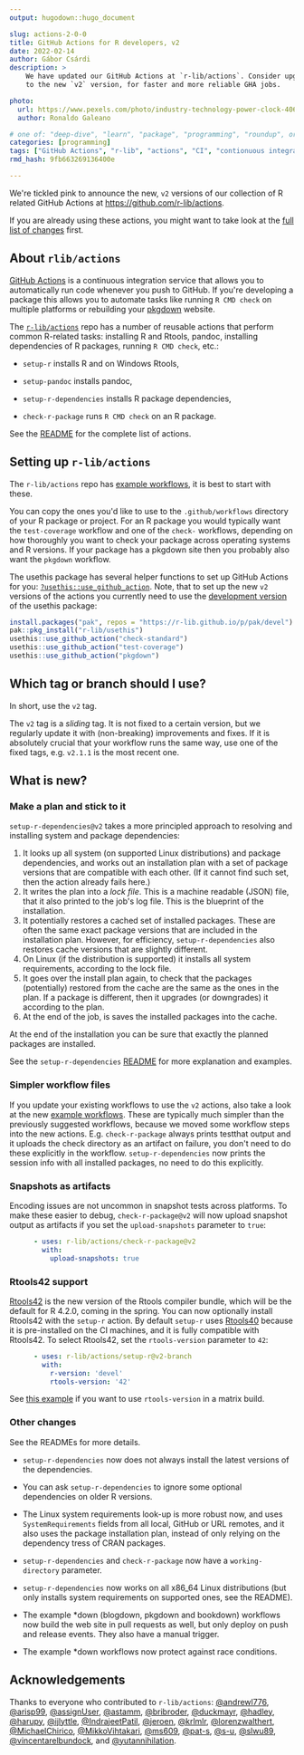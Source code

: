 ```yaml
---
output: hugodown::hugo_document

slug: actions-2-0-0
title: GitHub Actions for R developers, v2
date: 2022-02-14
author: Gábor Csárdi
description: >
    We have updated our GitHub Actions at `r-lib/actions`. Consider upgrading
    to the new `v2` version, for faster and more reliable GHA jobs.

photo:
  url: https://www.pexels.com/photo/industry-technology-power-clock-4069389
  author: Ronaldo Galeano

# one of: "deep-dive", "learn", "package", "programming", "roundup", or "other"
categories: [programming] 
tags: ["GitHub Actions", "r-lib", "actions", "CI", "contionuous integration"]
rmd_hash: 9fb663269136400e

---
```


<!--
TODO:
* [x] Look over / edit the post's title in the yaml
* [x] Edit (or delete) the description; note this appears in the Twitter card
* [x] Pick category and tags (see existing with [`hugodown::tidy_show_meta()`](https://rdrr.io/pkg/hugodown/man/use_tidy_post.html))
* [x] Find photo & update yaml metadata
* [x] Create `thumbnail-sq.jpg`; height and width should be equal
* [x] Create `thumbnail-wd.jpg`; width should be >5x height
* [x] [`hugodown::use_tidy_thumbnails()`](https://rdrr.io/pkg/hugodown/man/use_tidy_post.html)
* [x] Add intro sentence, e.g. the standard tagline for the package
* [x] [`usethis::use_tidy_thanks()`](https://usethis.r-lib.org/reference/use_tidy_thanks.html)
-->

We're tickled pink to announce the new, `v2` versions of our collection of R related GitHub Actions at <https://github.com/r-lib/actions>.

If you are already using these actions, you might want to take look at the [full list of changes](https://github.com/r-lib/actions/releases/tag/v2) first.

## About `rlib/actions`

[GitHub Actions](https://github.com/features/actions) is a continuous integration service that allows you to automatically run code whenever you push to GitHub. If you're developing a package this allows you to automate tasks like running `R CMD check` on multiple platforms or rebuilding your [pkgdown](https://pkgdown.r-lib.org/) website.

The [`r-lib/actions`](https://github.com/r-lib/actions#readme) repo has a number of reusable actions that perform common R-related tasks: installing R and Rtools, pandoc, installing dependencies of R packages, running `R CMD check`, etc.:

-   `setup-r` installs R and on Windows Rtools,

-   `setup-pandoc` installs pandoc,

-   `setup-r-dependencies` installs R package dependencies,

-   `check-r-package` runs `R CMD check` on an R package.

See the [README](https://github.com/r-lib/actions#readme) for the complete list of actions.

## Setting up `r-lib/actions`

The `r-lib/actions` repo has [example workflows](https://github.com/r-lib/actions/tree/v2-branch/examples#example-workflows), it is best to start with these.

You can copy the ones you'd like to use to the `.github/workflows` directory of your R package or project. For an R package you would typically want the `test-coverage` workflow and one of the `check-` workflows, depending on how thoroughly you want to check your package across operating systems and R versions. If your package has a pkgdown site then you probably also want the `pkgdown` workflow.

The usethis package has several helper functions to set up GitHub Actions for you: [`?usethis::use_github_action`](https://usethis.r-lib.org/reference/github_actions.html). Note, that to set up the new `v2` versions of the actions you currently need to use the [development version](https://github.com/r-lib/usethis#installation) of the usethis package:

``` r
install.packages("pak", repos = "https://r-lib.github.io/p/pak/devel")
pak::pkg_install("r-lib/usethis")
usethis::use_github_action("check-standard")
usethis::use_github_action("test-coverage")
usethis::use_github_action("pkgdown")
```

## Which tag or branch should I use?

In short, use the `v2` tag.

The `v2` tag is a *sliding* tag. It is not fixed to a certain version, but we regularly update it with (non-breaking) improvements and fixes. If it is absolutely crucial that your workflow runs the same way, use one of the fixed tags, e.g. `v2.1.1` is the most recent one.

## What is new?

### Make a plan and stick to it

`setup-r-dependencies@v2` takes a more principled approach to resolving and installing system and package dependencies:

1.  It looks up all system (on supported Linux distributions) and package dependencies, and works out an installation plan with a set of package versions that are compatible with each other. (If it cannot find such set, then the action already fails here.)
2.  It writes the plan into a *lock file*. This is a machine readable (JSON) file, that it also printed to the job's log file. This is the blueprint of the installation.
3.  It potentially restores a cached set of installed packages. These are often the same exact package versions that are included in the installation plan. However, for efficiency, `setup-r-dependencies` also restores cache versions that are slightly different.
4.  On Linux (if the distribution is supported) it installs all system requirements, according to the lock file.
5.  It goes over the install plan again, to check that the packages (potentially) restored from the cache are the same as the ones in the plan. If a package is different, then it upgrades (or downgrades) it according to the plan.
6.  At the end of the job, is saves the installed packages into the cache.

At the end of the installation you can be sure that exactly the planned packages are installed.

See the `setup-r-dependencies` [README](https://github.com/r-lib/actions/tree/v2-branch/setup-r-dependencies#readme) for more explanation and examples.

### Simpler workflow files

If you update your existing workflows to use the `v2` actions, also take a look at the new [example workflows](https://github.com/r-lib/actions/tree/v2/examples). These are typically much simpler than the previously suggested workflows, because we moved some workflow steps into the new actions. E.g. `check-r-package` always prints testthat output and it uploads the check directory as an artifact on failure, you don't need to do these explicitly in the workflow. `setup-r-dependencies` now prints the session info with all installed packages, no need to do this explicitly.

### Snapshots as artifacts

Encoding issues are not uncommon in snapshot tests across platforms. To make these easier to debug, `check-r-package@v2` will now upload snapshot output as artifacts if you set the `upload-snapshots` parameter to `true`:

``` yaml
      - uses: r-lib/actions/check-r-package@v2
        with:
          upload-snapshots: true
```

### Rtools42 support

[Rtools42](https://www.r-project.org/nosvn/winutf8/ucrt3/web/rtools.html) is the new version of the Rtools compiler bundle, which will be the default for R 4.2.0, coming in the spring. You can now optionally install Rtools42 with the `setup-r` action. By default `setup-r` uses [Rtools40](https://cran.r-project.org/bin/windows/Rtools/rtools40.html) because it is pre-installed on the CI machines, and it is fully compatible with Rtools42. To select Rtools42, set the `rtools-version` parameter to `42`:

``` yaml
      - uses: r-lib/actions/setup-r@v2-branch
        with:
          r-version: 'devel'
          rtools-version: '42'
```

See [this example](https://github.com/r-lib/actions/blob/27ac87278d916382a04662af42392f3c921ee37e/.github/workflows/check-full.yaml) if you want to use `rtools-version` in a matrix build.

### Other changes

See the READMEs for more details.

-   `setup-r-dependencies` now does not always install the latest versions of the dependencies.

-   You can ask `setup-r-dependencies` to ignore some optional dependencies on older R versions.

-   The Linux system requirements look-up is more robust now, and uses `SystemRequirements` fields from all local, GitHub or URL remotes, and it also uses the package installation plan, instead of only relying on the dependency tress of CRAN packages.

-   `setup-r-dependencies` and `check-r-package` now have a `working-directory` parameter.

-   `setup-r-dependencies` now works on all x86_64 Linux distributions (but only installs system requirements on supported ones, see the README).

-   The example \*down (blogdown, pkgdown and bookdown) workflows now build the web site in pull requests as well, but only deploy on push and release events. They also have a manual trigger.

-   The example \*down workflows now protect against race conditions.

## Acknowledgements

Thanks to everyone who contributed to `r-lib/actions`: [@andrewl776](https://github.com/andrewl776), [@arisp99](https://github.com/arisp99), [@assignUser](https://github.com/assignUser), [@astamm](https://github.com/astamm), [@bribroder](https://github.com/bribroder), [@duckmayr](https://github.com/duckmayr), [@hadley](https://github.com/hadley), [@harupy](https://github.com/harupy), [@ijlyttle](https://github.com/ijlyttle), [@IndrajeetPatil](https://github.com/IndrajeetPatil), [@jeroen](https://github.com/jeroen), [@krlmlr](https://github.com/krlmlr), [@lorenzwalthert](https://github.com/lorenzwalthert), [@MichaelChirico](https://github.com/MichaelChirico), [@MikkoVihtakari](https://github.com/MikkoVihtakari), [@ms609](https://github.com/ms609), [@pat-s](https://github.com/pat-s), [@s-u](https://github.com/s-u), [@slwu89](https://github.com/slwu89), [@vincentarelbundock](https://github.com/vincentarelbundock), and [@yutannihilation](https://github.com/yutannihilation).

